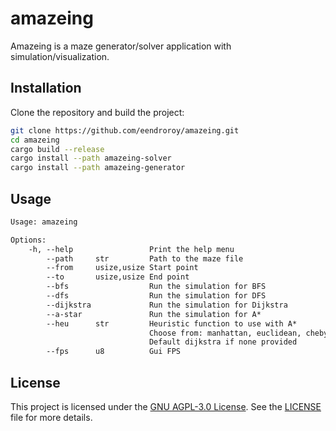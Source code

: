 # amazeing

Amazeing is a maze generator/solver application with simulation/visualization.

## Installation

Clone the repository and build the project:

```sh
git clone https://github.com/eendroroy/amazeing.git
cd amazeing
cargo build --release
cargo install --path amazeing-solver
cargo install --path amazeing-generator
```

## Usage

```txt
Usage: amazeing

Options:
    -h, --help                 Print the help menu
        --path     str         Path to the maze file
        --from     usize,usize Start point
        --to       usize,usize End point
        --bfs                  Run the simulation for BFS
        --dfs                  Run the simulation for DFS
        --dijkstra             Run the simulation for Dijkstra
        --a-star               Run the simulation for A*
        --heu      str         Heuristic function to use with A*
                               Choose from: manhattan, euclidean, chebyshev, octile, dijkstra
                               Default dijkstra if none provided
        --fps      u8          Gui FPS
```

## License

This project is licensed under the [GNU AGPL-3.0 License](https://www.gnu.org/licenses/agpl-3.0.html). See
the [LICENSE](./LICENSE) file for more details.
